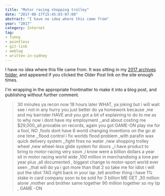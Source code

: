 ```yaml
---
title: "Motor racing shopping trolley"
date: "2017-08-17T15:45:03-07:00"
abstract: "I have no idea where this came from"
year: "2017"
category: Internet
tag:
- funny
- pointless
- git-link
- weblog
- written-in-sydney
---
```

I have no idea where this file came from. It was sitting in my [2017 archives folder], and appeared if you clicked the Older Post link on the site enough times.

I'm wrapping in the appropriate frontmatter to make it into a blog post, and publishing without further comment.

> 30 minutes ya recon now 18 hours  later WHAT, ya joking but i will wait 
> see i not in any hurry you just better do ya homework because ,me and my 
> barrister HAVE and you got a bit of explaining to do to me as to why now 
> i dont have my employment ,,and about costing me $29,000,,all provable 
> on records, again you got GAME-ON  play me for a fool, NO ,fools dont 
> have 6 world changing inventions on the go at one time ,,flood control i 
> fix worlds flood problem ,with parafin wax quick delivery system ,,fight 
> fires no water ,new shopping trolley wheel ,new wheel-less glide system 
> for doors ,,i have product to bring to motor-racing very soon  ,i know 
> were a billion dollars a year sit in motor racing world wide ,100 
> million in merchandising a lone per year plus ,all documented , biggest 
> change to motor-sport world ever seen ,,that will do ya i got more than 
> that 2 so take me for idiot i will put the idiot TAG right back in your 
> lap ,tell another thing i have 1% stake in card company  soon to be sold 
> for 3 billion ME GET ,30 million alone ,mother and brother same together 
> 90 million together  so my tip , GAME -ON      

[2017 archives folder]: https://bitbucket.org/Rubenerd/rubenerd.com/src/master/content/post/2017/motor-racing-shopping-trolley.markdown
 

